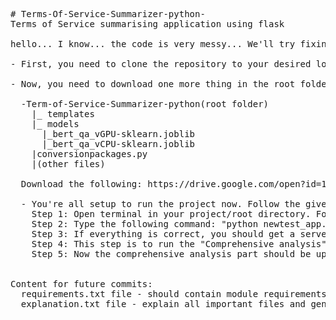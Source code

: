 <pre>
# Terms-Of-Service-Summarizer-python-
Terms of Service summarising application using flask

hello... I know... the code is very messy... We'll try fixing that in our next commit(probably). For now, we'll try explaining how to run the project as we obviously havent followed any standards.

- First, you need to clone the repository to your desired location. This entire folder will be called your root or project folder.

- Now, you need to download one more thing in the root folder in the below given specific folder format.
  
  -Term-of-Service-Summarizer-python(root folder)
    |_ templates
    |_ models
      |_bert_qa_vGPU-sklearn.joblib
      |_bert_qa_vCPU-sklearn.joblib
    |conversionpackages.py
    |(other files)
    
  Download the following: https://drive.google.com/open?id=1LjfirrfFyR5mWFb8QMBC9Z-HnosGCGMA
  
  - You're all setup to run the project now. Follow the given steps:
    Step 1: Open terminal in your project/root directory. For those who got scared by that statement, dont worry. It's just opening the terminal and navigating to the project/root folder
    Step 2: Type the following command: "python newtest_app.py". You'll most probably encounter errors at this point of the type "______ module not found". Just pip install those modules and google any module that you dont know how to install. We'll try uploading the requirements list in the next commit.
    Step 3: If everything is correct, you should get a server running message and a hyperlink "http://127.0.0.1:5000". Open this link in any browser. You should see the first page of the application. Go ahead and check out the three options(URL under developement) to input any terms of service.
    Step 4: This step is to run the "Comprehensive analysis" part of the project. Open another terminal(donot close the previous one) and type the command "python visuals.py". You might run into errors again, keep installing the missing modules(i recommend you make a virtual env for this project)
    Step 5: Now the comprehensive analysis part should be up and running.
    
    
Content for future commits:
  requirements.txt file - should contain module requirements
  explanation.txt file - explain all important files and general flow
</pre>
